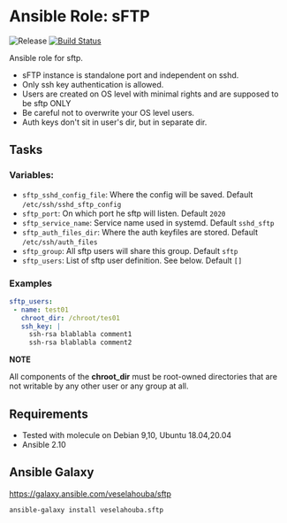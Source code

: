 # Ansible Role: sFTP

![Release](https://github.com/VeselaHouba/ansible-role-sftp/workflows/Release/badge.svg)
[![Build Status](https://drone.m-cloud.cz/api/badges/VeselaHouba/ansible-role-sftp/status.svg)](https://drone.m-cloud.cz/VeselaHouba/ansible-role-sftp)

Ansible role for sftp.

- sFTP instance is standalone port and independent on sshd.
- Only ssh key authentication is allowed.
- Users are created on OS level with minimal rights and are supposed to be sftp ONLY
- Be careful not to overwrite your OS level users.
- Auth keys don't sit in user's dir, but in separate dir.


## Tasks
### Variables:
- `sftp_sshd_config_file`: Where the config will be saved. Default `/etc/ssh/sshd_sftp_config`
- `sftp_port`: On which port he sftp will listen. Default `2020`
- `sftp_service_name`: Service name used in systemd. Default `sshd_sftp`
- `sftp_auth_files_dir`: Where the auth keyfiles are stored. Default `/etc/ssh/auth_files`
- `sftp_group`: All sftp users will share this group. Default `sftp`
- `sftp_users`: List of sftp user definition. See below. Default `[]`

### Examples
```yaml
sftp_users:
 - name: test01
   chroot_dir: /chroot/tes01
   ssh_key: |
     ssh-rsa blablabla comment1
     ssh-rsa blablabla comment2
```

**NOTE**

All components of the **chroot_dir** must be root-owned directories that are not writable by any other user or any group at all.

## Requirements
- Tested with molecule on Debian 9,10, Ubuntu 18.04,20.04
- Ansible 2.10


## Ansible Galaxy
https://galaxy.ansible.com/veselahouba/sftp
```
ansible-galaxy install veselahouba.sftp
```
